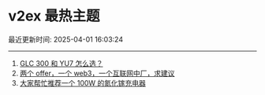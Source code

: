 # v2ex 最热主题

最近更新时间: 2025-04-01 16:03:24

--- 
1. [GLC 300 和 YU7 怎么选？](https://www.v2ex.com/t/1122433) 
2. [两个 offer，一个 web3，一个互联网中厂，求建议](https://www.v2ex.com/t/1122446) 
3. [大家帮忙推荐一个 100W 的氮化镓充电器](https://www.v2ex.com/t/1122457) 
